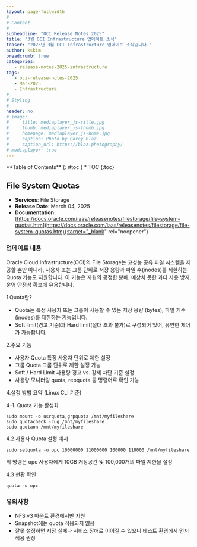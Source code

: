 ```yaml
---
layout: page-fullwidth
#
# Content
#
subheadline: "OCI Release Notes 2025"
title: "3월 OCI Infrastructure 업데이트 소식"
teaser: "2025년 3월 OCI Infrastructure 업데이트 소식입니다."
author: kskim
breadcrumb: true
categories:
   - release-notes-2025-infrastructure
tags:
   - oci-release-notes-2025
   - Mar-2025
   - Infrastructure
#
# Styling
#
header: no
# image:
#     title: mediaplayer_js-title.jpg
#     thumb: mediaplayer_js-thumb.jpg
#     homepage: mediaplayer_js-home.jpg
#     caption: Photo by Corey Blaz
#     caption_url: https://blaz.photography/
# mediaplayer: true
---
```


<div class="panel radius" markdown="1">
**Table of Contents**
{: #toc }
*  TOC
{:toc}
</div>



## File System Quotas
* **Services**: File Storage
* **Release Date**: March 04, 2025
* **Documentation:** [https://docs.oracle.com/iaas/releasenotes/filestorage/file-system-quotas.htm](https://docs.oracle.com/iaas/releasenotes/filestorage/file-system-quotas.htm){:target="_blank" rel="noopener"}

### 업데이트 내용
Oracle Cloud Infrastructure(OCI)의 File Storage는 고성능 공유 파일 시스템을 제공할 뿐만 아니라, 사용자 또는 그룹 단위로 저장 용량과 파일 수(inodes)를 제한하는 Quota 기능도 지원합니다. 이 기능은 자원의 공정한 분배, 예상치 못한 과다 사용 방지, 운영 안정성 확보에 유용합니다.

1.Quota란?
- Quota는 특정 사용자 또는 그룹이 사용할 수 있는 저장 용량 (bytes), 파일 개수 (inodes)를 제한하는 기능입니다.
- Soft limit(경고 기준)과 Hard limit(절대 초과 불가)로 구성되어 있어, 유연한 제어가 가능합니다.

2.주요 기능
- 사용자 Quota	특정 사용자 단위로 제한 설정
- 그룹 Quota	그룹 단위로 제한 설정 가능
- Soft / Hard Limit	사용량 경고 vs. 강제 차단 기준 설정
- 사용량 모니터링	quota, repquota 등 명령어로 확인 가능

4.설정 방법 요약 (Linux CLI 기준)


4-1. Quota 기능 활성화
````shell
sudo mount -o usrquota,grpquota /mnt/myfileshare
sudo quotacheck -cug /mnt/myfileshare
sudo quotaon /mnt/myfileshare
 ````

4.2 사용자 Quota 설정 예시
````shell
sudo setquota -u opc 10000000 11000000 100000 110000 /mnt/myfileshare
````
위 명령은 opc 사용자에게 10GB 저장공간 및 100,000개의 파일 제한을 설정

4.3 현황 확인
````shell
quota -u opc
````

### 유의사항
- NFS v3 마운트 환경에서만 지원
- Snapshot에는 quota 적용되지 않음
- 잘못 설정하면 저장 실패나 서비스 장애로 이어질 수 있으니 테스트 환경에서 먼저 적용 권장
